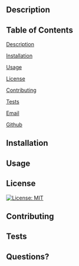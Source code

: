 
# 
    
## Description
    

    
## Table of Contents
    
[Description](#description)

[Installation](#installation)

[Usage](#usage)

[License](#license)

[Contributing](#contributing)

[Tests](#tests)

[Email](#email)

[Github](#github)


## Installation


    
## Usage
    

    
## License 

[![License: MIT](https://img.shields.io/badge/License-MIT-yellow.svg)](https://opensource.org/licenses/MIT)

## Contributing


    
## Tests


    
## Questions?

 

[]()